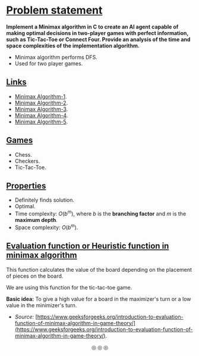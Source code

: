 # <ins>Problem statement</ins>
**Implement a Minimax algorithm in C to create an AI agent capable of making optimal decisions in two-player games with perfect information,**
**such as Tic-Tac-Toe or Connect Four. Provide an analysis of the time and space complexities of the implementation algorithm.**

* Minimax algorithm performs DFS.
* Used for two player games.

## <ins>Links</ins>
* [Minimax Algorithm-1](https://youtu.be/Ntu8nNBL28o?si=3XC4OwxNQKhuEP3r).
* [Minimax Algorithm-2](https://youtu.be/l-hh51ncgDI?si=CVCxS5CFWPY6n_kw).
* [Minimax Algorithm-3](https://youtu.be/S7L4-KDTvEE?si=73Woy2PdFmmaIjQv).
* [Minimax Algorithm-4](https://youtu.be/SLgZhpDsrfc?si=x53k2E5Ww_4DQT8L).
* [Minimax Algorithm-5](https://youtu.be/trKjYdBASyQ?si=3-VLvu-lEyqjVu5V).

## <ins>Games</ins>
* Chess.
* Checkers.
* Tic-Tac-Toe.

## <ins>Properties</ins>
* Definitely finds solution.
* Optimal.
* Time complexity: $O(b^m)$, where $b$ is the **branching factor** and $m$ is the **maximum depth**.
* Space complexity: $O(b^m)$.

## <ins>Evaluation function or Heuristic function in minimax algorithm</ins>
This function calculates the value of the board depending on the placement of pieces on the board.

We are using this function for the tic-tac-toe game.

**Basic idea:** To give a high value for a board in the maximizer's turn or a low value in the minimizer's turn.

* _Source:_ [https://www.geeksforgeeks.org/introduction-to-evaluation-function-of-minimax-algorithm-in-game-theory/](https://www.geeksforgeeks.org/introduction-to-evaluation-function-of-minimax-algorithm-in-game-theory/).

<p align = "center">
&#9678; &#9678; &#9678;
</p>
